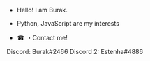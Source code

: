- Hello! I am Burak.
- Python, JavaScript are my interests

- ☎ ・Contact me!

Discord: Burak#2466
Discord 2: Estenha#4886
<!-----Ne bekliyordun amk bu kadar ------>
